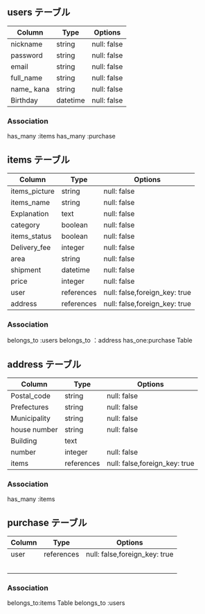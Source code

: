 ## users テーブル

| Column     | Type     | Options     |
| ---------- | ------   | ----------- |
| nickname   | string   | null: false |
| password   | string   | null: false |
| email      | string   | null: false |
| full_name  | string   | null: false |
| name_	kana | string   | null: false |
| Birthday   | datetime | null: false |


### Association
has_many :items
has_many :purchase


## items テーブル

| Column        | Type         | Options                         |
| ------------  | ------       | -----------------------------   |
| items_picture | string       | null: false                     |
| items_name    | string       | null: false                     |
| Explanation   | text         | null: false                     |
| category      | boolean      | null: false                     |
| items_status  | boolean      | null: false                     |
| Delivery_fee  | integer      | null: false                     |
| area          | string       | null: false                     |
| shipment      | datetime     | null: false                     |
| price         | integer      | null: false                     |
| user          | references   | null: false,foreign_key: true   |
| address       | references   | null: false,foreign_key: true   |



### Association

belongs_to :users
belongs_to ：address
has_one:purchase Table




## address テーブル

| Column       | Type       | Options     |
| ----------   | ------     | ----------- |
| Postal_code  | string     | null: false |
| Prefectures  | string     | null: false |
| Municipality | string     | null: false |
| house number | string     | null: false |
| Building     | text       |             |
| number       | integer    | null: false |
| items        | references | null: false,foreign_key: true   |

### Association

has_many :items


## purchase テーブル



| Column     | Type       | Options                         |
| ---------- | ------     | -----------                     |
| user       | references | null: false,foreign_key: true   |
|            |            |                                 |
|            |            |                                 |
|            |            |                                 |
|            |            |                                 |
|            |            |                                 |


### Association


belongs_to:items Table
belongs_to :users












